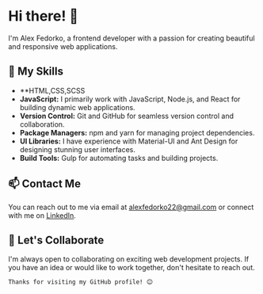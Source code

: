 # Hi there! 👋

I'm Alex Fedorko, a frontend developer with a passion for creating beautiful and responsive web applications.

## 🚀 My Skills

- **HTML,CSS,SCSS
- **JavaScript:** I primarily work with JavaScript, Node.js, and React for building dynamic web applications.
- **Version Control:** Git and GitHub for seamless version control and collaboration.
- **Package Managers:** npm and yarn for managing project dependencies.
- **UI Libraries:** I have experience with Material-UI and Ant Design for designing stunning user interfaces.
- **Build Tools:** Gulp for automating tasks and building projects.

## 📫 Contact Me

You can reach out to me via email at [alexfedorko22@gmail.com](mailto:alexfedorko22@gmail.com) or connect with me on [LinkedIn](https://www.linkedin.com/in/alex-fedorko/).

## 🌟 Let's Collaborate

I'm always open to collaborating on exciting web development projects. If you have an idea or would like to work together, don't hesitate to reach out.

    Thanks for visiting my GitHub profile! 😊
